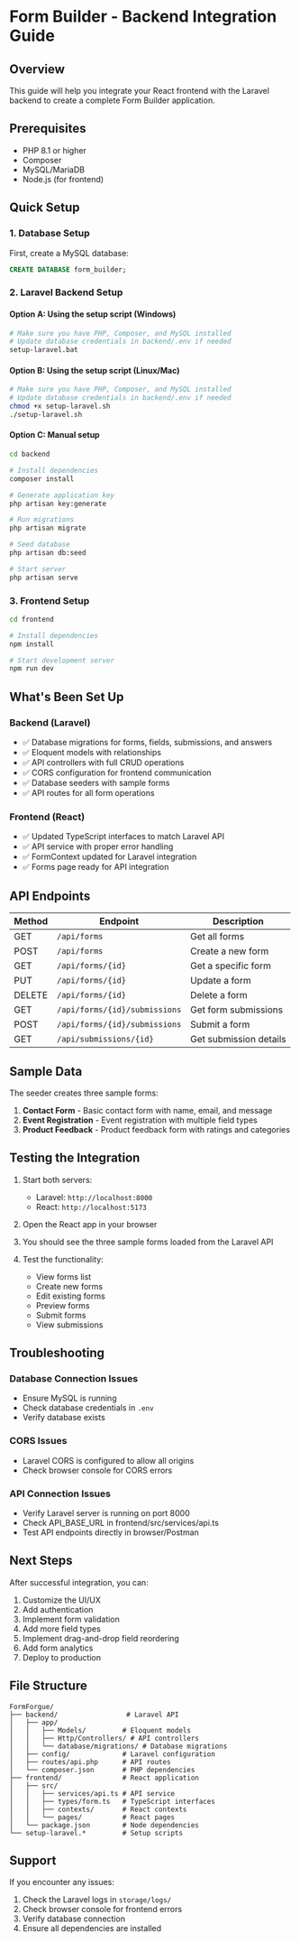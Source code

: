 # Form Builder - Backend Integration Guide

## Overview
This guide will help you integrate your React frontend with the Laravel backend to create a complete Form Builder application.

## Prerequisites
- PHP 8.1 or higher
- Composer
- MySQL/MariaDB
- Node.js (for frontend)

## Quick Setup

### 1. Database Setup
First, create a MySQL database:
```sql
CREATE DATABASE form_builder;
```

### 2. Laravel Backend Setup

#### Option A: Using the setup script (Windows)
```bash
# Make sure you have PHP, Composer, and MySQL installed
# Update database credentials in backend/.env if needed
setup-laravel.bat
```

#### Option B: Using the setup script (Linux/Mac)
```bash
# Make sure you have PHP, Composer, and MySQL installed
# Update database credentials in backend/.env if needed
chmod +x setup-laravel.sh
./setup-laravel.sh
```

#### Option C: Manual setup
```bash
cd backend

# Install dependencies
composer install

# Generate application key
php artisan key:generate

# Run migrations
php artisan migrate

# Seed database
php artisan db:seed

# Start server
php artisan serve
```

### 3. Frontend Setup
```bash
cd frontend

# Install dependencies
npm install

# Start development server
npm run dev
```

## What's Been Set Up

### Backend (Laravel)
- ✅ Database migrations for forms, fields, submissions, and answers
- ✅ Eloquent models with relationships
- ✅ API controllers with full CRUD operations
- ✅ CORS configuration for frontend communication
- ✅ Database seeders with sample forms
- ✅ API routes for all form operations

### Frontend (React)
- ✅ Updated TypeScript interfaces to match Laravel API
- ✅ API service with proper error handling
- ✅ FormContext updated for Laravel integration
- ✅ Forms page ready for API integration

## API Endpoints

| Method | Endpoint | Description |
|--------|----------|-------------|
| GET | `/api/forms` | Get all forms |
| POST | `/api/forms` | Create a new form |
| GET | `/api/forms/{id}` | Get a specific form |
| PUT | `/api/forms/{id}` | Update a form |
| DELETE | `/api/forms/{id}` | Delete a form |
| GET | `/api/forms/{id}/submissions` | Get form submissions |
| POST | `/api/forms/{id}/submissions` | Submit a form |
| GET | `/api/submissions/{id}` | Get submission details |

## Sample Data
The seeder creates three sample forms:
1. **Contact Form** - Basic contact form with name, email, and message
2. **Event Registration** - Event registration with multiple field types
3. **Product Feedback** - Product feedback form with ratings and categories

## Testing the Integration

1. Start both servers:
   - Laravel: `http://localhost:8000`
   - React: `http://localhost:5173`

2. Open the React app in your browser

3. You should see the three sample forms loaded from the Laravel API

4. Test the functionality:
   - View forms list
   - Create new forms
   - Edit existing forms
   - Preview forms
   - Submit forms
   - View submissions

## Troubleshooting

### Database Connection Issues
- Ensure MySQL is running
- Check database credentials in `.env`
- Verify database exists

### CORS Issues
- Laravel CORS is configured to allow all origins
- Check browser console for CORS errors

### API Connection Issues
- Verify Laravel server is running on port 8000
- Check API_BASE_URL in frontend/src/services/api.ts
- Test API endpoints directly in browser/Postman

## Next Steps

After successful integration, you can:
1. Customize the UI/UX
2. Add authentication
3. Implement form validation
4. Add more field types
5. Implement drag-and-drop field reordering
6. Add form analytics
7. Deploy to production

## File Structure
```
FormForgue/
├── backend/                 # Laravel API
│   ├── app/
│   │   ├── Models/         # Eloquent models
│   │   ├── Http/Controllers/ # API controllers
│   │   └── database/migrations/ # Database migrations
│   ├── config/             # Laravel configuration
│   ├── routes/api.php      # API routes
│   └── composer.json       # PHP dependencies
├── frontend/               # React application
│   ├── src/
│   │   ├── services/api.ts # API service
│   │   ├── types/form.ts   # TypeScript interfaces
│   │   ├── contexts/       # React contexts
│   │   └── pages/          # React pages
│   └── package.json        # Node dependencies
└── setup-laravel.*         # Setup scripts
```

## Support
If you encounter any issues:
1. Check the Laravel logs in `storage/logs/`
2. Check browser console for frontend errors
3. Verify database connection
4. Ensure all dependencies are installed
